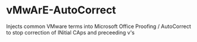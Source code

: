 vMwArE-AutoCorrect
==================

Injects common VMware terms into Microsoft Office Proofing / AutoCorrect to stop correction of INitial CAps and preceeding v's
